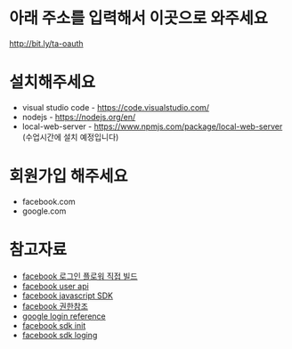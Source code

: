 # 아래 주소를 입력해서 이곳으로 와주세요
http://bit.ly/ta-oauth

# 설치해주세요
- visual studio code - https://code.visualstudio.com/ 
- nodejs - https://nodejs.org/en/
- local-web-server - https://www.npmjs.com/package/local-web-server (수업시간에 설치 예정입니다)

# 회원가입 해주세요
- facebook.com
- google.com

# 참고자료
- [facebook 로그인 플로워 직접 빌드](https://developers.facebook.com/docs/facebook-login/manually-build-a-login-flow)
- [facebook user api](https://developers.facebook.com/docs/graph-api/reference/v3.1/user
) 
- [facebook javascript SDK](https://developers.facebook.com/docs/javascript)
- [facebook 권한참조](https://developers.facebook.com/docs/facebook-login/permissions/)
- [google login reference](https://developers.google.com/identity/sign-in/web/reference)
- [facebook sdk init](https://developers.facebook.com/docs/javascript/quickstart)
- [facebook sdk loging](https://developers.facebook.com/docs/facebook-login/web)
